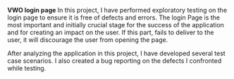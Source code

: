 **VWO login page**
In this project, I have performed exploratory testing on the login page to ensure it is free of defects and errors. 
The login Page is the most important and initially crucial stage for the success of the application and for creating an impact on the user. If this part, fails to deliver to the user, it will discourage the user from opening the page.

After analyzing the application in this project, I have developed several test case scenarios. 
I also created a bug reporting on the defects I confronted while testing.
